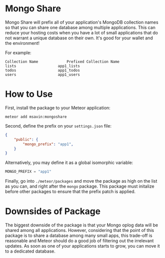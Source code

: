 # Mongo Share

Mongo Share will prefix all of your application's MongoDB collection names so that you can share one database among multiple applications. This can reduce your hosting costs when you have a lot of small applications that do not warrant a unique database on their own. It's good for your wallet and the environment! 

For example: 

```
Collection Name 			Prefixed Collection Name
lists					app1_lists
todos					app1_todos
users					app1_users
```

# How to Use

First, install the package to your Meteor application:

```
meteor add msavin:mongoshare
```

Second, define the prefix on your `settings.json` file:

```json
{
	"public": {
		"mongo_prefix": "app1",
	}
}
```

Alternatively, you may define it as a global isomorphic variable:

```js
MONGO_PREFIX = "app1"
````

Finally, go into `./meteor/packages` and move the package as high on the list as you can, and right after the `mongo` package. This package must initalize before other packages to ensure that the prefix patch is applied. 

# Downsides of Package

The biggest downside of the package is that your Mongo oplog data will be shared among all applications. However, considering that the point of this package is to share a database among many small apps, this trade-off is reasonable and Meteor should do a good job of filtering out the irrelevant updates. As soon as one of your applications starts to grow, you can move it to a dedicated database.
